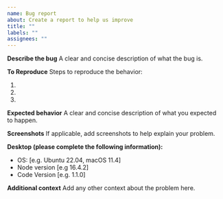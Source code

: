 ```yaml
---
name: Bug report
about: Create a report to help us improve
title: ""
labels: ""
assignees: ""
---
```


**Describe the bug**
A clear and concise description of what the bug is.

**To Reproduce**
Steps to reproduce the behavior:

1.
2.
3.

**Expected behavior**
A clear and concise description of what you expected to happen.

**Screenshots**
If applicable, add screenshots to help explain your problem.

**Desktop (please complete the following information):**

-   OS: [e.g. Ubuntu 22.04, macOS 11.4]
-   Node version [e.g 16.4.2]
-   Code Version [e.g. 1.1.0]

**Additional context**
Add any other context about the problem here.
